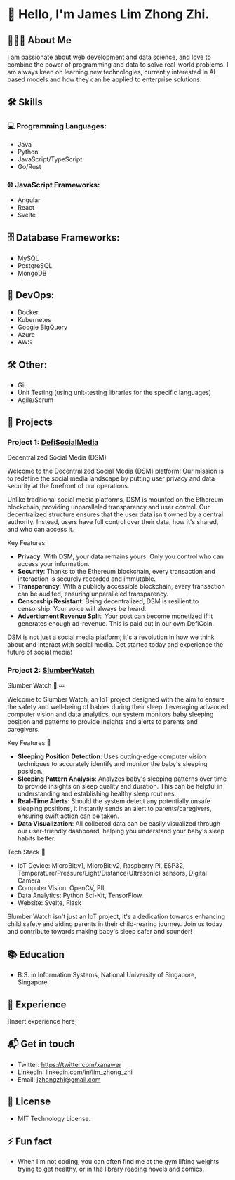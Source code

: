 # 👋 Hello, I'm James Lim Zhong Zhi. 

## 👨🏻‍💻 About Me

I am passionate about web development and data science, and love to combine the power of programming and data to solve real-world problems. I am always keen on learning new technologies, currently interested in AI-based models and how they can be applied to enterprise solutions. 

## 🛠️ Skills

### 💻 Programming Languages:

- Java
- Python
- JavaScript/TypeScript
- Go/Rust

### 🌐 JavaScript Frameworks:

- Angular
- React
- Svelte

## 🗄️ Database Frameworks: 

- MySQL
- PostgreSQL
- MongoDB

## 🚀 DevOps: 

- Docker
- Kubernetes 
- Google BigQuery
- Azure
- AWS 

## 🛠️ Other: 

- Git
- Unit Testing (using unit-testing libraries for the specific languages)
- Agile/Scrum 

## 🎨 Projects 

### Project 1: [DefiSocialMedia](https://github.com/Xanawer/DefiSocialMedia)

Decentralized Social Media (DSM)

Welcome to the Decentralized Social Media (DSM) platform! Our mission is to redefine the social media landscape by putting user privacy and data security at the forefront of our operations. 

Unlike traditional social media platforms, DSM is mounted on the Ethereum blockchain, providing unparalleled transparency and user control. Our decentralized structure ensures that the user data isn't owned by a central authority. Instead, users have full control over their data, how it's shared, and who can access it.

Key Features:

- **Privacy**: With DSM, your data remains yours. Only you control who can access your information.
- **Security**: Thanks to the Ethereum blockchain, every transaction and interaction is securely recorded and immutable.
- **Transparency**: With a publicly accessible blockchain, every transaction can be audited, ensuring unparalleled transparency.
- **Censorship Resistant**: Being decentralized, DSM is resilient to censorship. Your voice will always be heard.
- **Advertisment Revenue Split**: Your post can become monetized if it generates enough ad-revenue. This is paid out in our own DefiCoin. 

DSM is not just a social media platform; it's a revolution in how we think about and interact with social media. Get started today and experience the future of social media!


### Project 2: [SlumberWatch](https://github.com/lxin42140/slumber-watch)

Slumber Watch :baby: :zzz:

Welcome to Slumber Watch, an IoT project designed with the aim to ensure the safety and well-being of babies during their sleep. Leveraging advanced computer vision and data analytics, our system monitors baby sleeping position and patterns to provide insights and alerts to parents and caregivers.

Key Features :key:

- **Sleeping Position Detection**: Uses cutting-edge computer vision techniques to accurately identify and monitor the baby's sleeping position.
- **Sleeping Pattern Analysis**: Analyzes baby's sleeping patterns over time to provide insights on sleep quality and duration. This can be helpful in understanding and establishing healthy sleep routines.
- **Real-Time Alerts**: Should the system detect any potentially unsafe sleeping positions, it instantly sends an alert to parents/caregivers, ensuring swift action can be taken.
- **Data Visualization**: All collected data can be easily visualized through our user-friendly dashboard, helping you understand your baby's sleep habits better.

Tech Stack :wrench:

- IoT Device: MicroBit:v1, MicroBit:v2, Raspberry Pi, ESP32, Temperature/Pressure/Light/Distance(Ultrasonic) sensors, Digital Camera
- Computer Vision: OpenCV, PIL 
- Data Analytics: Python Sci-Kit, TensorFlow. 
- Website: Svelte, Flask

Slumber Watch isn't just an IoT project, it's a dedication towards enhancing child safety and aiding parents in their child-rearing journey. Join us today and contribute towards making baby's sleep safer and sounder!

## 📚 Education 

- B.S. in Information Systems, National University of Singapore, Singapore.

## 📄 Experience 

[Insert experience here]

## 📬 Get in touch 

- Twitter: https://twitter.com/xanawer
- LinkedIn: linkedin.com/in/lim_zhong_zhi
- Email: jzhongzhi@gmail.com

## 📃 License 

- MIT Technology License. 

## ⚡ Fun fact 

- When I'm not coding, you can often find me at the gym lifting weights trying to get healthy, or in the library reading novels and comics. 


<!---
Xanawer/Xanawer is a ✨ special ✨ repository because its `README.md` (this file) appears on your GitHub profile.
You can click the Preview link to take a look at your changes.
--->
